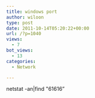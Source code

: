 ```yaml
---
title: windows port
author: wiloon
type: post
date: 2011-10-14T05:20:22+00:00
url: /?p=1040
views:
  - 7
bot_views:
  - 13
categories:
  - Network

---
```

netstat -an|find "61616&#8221;